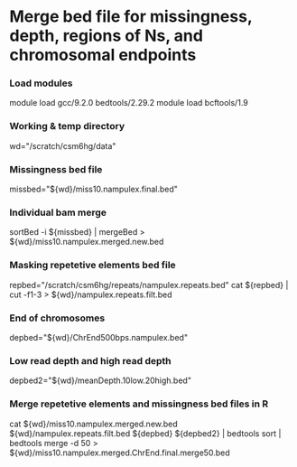 # Merge bed file for missingness, depth, regions of Ns, and chromosomal endpoints

### Load modules
module load gcc/9.2.0 bedtools/2.29.2
module load bcftools/1.9

### Working & temp directory
wd="/scratch/csm6hg/data"

### Missingness bed file
missbed="${wd}/miss10.nampulex.final.bed"

### Individual bam merge
sortBed -i ${missbed} | mergeBed > ${wd}/miss10.nampulex.merged.new.bed

### Masking repetetive elements bed file
repbed="/scratch/csm6hg/repeats/nampulex.repeats.bed"
cat ${repbed} | cut -f1-3 > ${wd}/nampulex.repeats.filt.bed

### End of chromosomes
depbed="${wd}/ChrEnd500bps.nampulex.bed"

### Low read depth and high read depth
depbed2="${wd}/meanDepth.10low.20high.bed"

### Merge repetetive elements and missingness bed files in R
cat ${wd}/miss10.nampulex.merged.new.bed ${wd}/nampulex.repeats.filt.bed ${depbed} ${depbed2} |
bedtools sort |
bedtools merge -d 50 > \
${wd}/miss10.nampulex.merged.ChrEnd.final.merge50.bed
